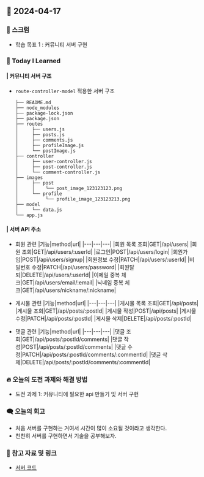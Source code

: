 ## 📆 2024-04-17

### 🔔 스크럼

- 학습 목표 1 : 커뮤니티 서버 구현
  <br/>

### 🚀 Today I Learned

#### | 커뮤니티 서버 구조

- `route-controller-model` 적용한 서버 구조

  ```
  ├── README.md
  ├── node_modules
  ├── package-lock.json
  ├── package.json
  ├── routes
  │     ├── users.js
  │     ├── posts.js
  │     ├── comments.js
  │     ├── profileImage.js
  │     └── postImage.js
  ├── controller
  │     ├── user-controller.js
  │     ├── post-controller.js
  │     └── comment-controller.js
  ├── images
  │     ├── post
  │     │    └── post_image_123123123.png
  │     └── profile
  │          └── profile_image_123123213.png
  ├── model
  │     └── data.js
  └── app.js
  ```

#### | 서버 API 주소

- 회원 관련
  |기능|method|url|
  |---|---|---|
  |회원 목록 조회|GET|/api/users|
  |회원 조회|GET|/api/users/:userId|
  |로그인|POST|/api/users/login|
  |회원가입|POST|/api/users/signup|
  |회원정보 수정|PATCH|/api/users/:userId|
  |비밀번호 수정|PATCH|/api/users/password|
  |회원탈퇴|DELETE|/api/users/:userId|
  |이메일 중복 체크|GET|/api/users/email/:email|
  |닉네임 중복 체크|GET|/api/users/nickname/:nickname|

- 게시물 관련
  |기능|method|url|
  |---|---|---|
  |게시물 목록 조회|GET|/api/posts|
  |게시물 조회|GET|/api/posts/:postId|
  |게시물 작성|POST|/api/posts|
  |게시물 수정|PATCH|/api/posts/:postId|
  |게시물 삭제|DELETE|/api/posts/:postId|

- 댓글 관련
  |기능|method|url|
  |---|---|---|
  |댓글 조회|GET|/api/posts/:postId/comments|
  |댓글 작성|POST|/api/posts/:postId/comments|
  |댓글 수정|PATCH|/api/posts/:postId/comments/:commentId|
  |댓글 삭제|DELETE|/api/posts/:postId/comments/:commentId|

### 🔥 오늘의 도전 과제와 해결 방법

- 도전 과제 1: 커뮤니티에 필요한 api 만들기 및 서버 구현

### 🗨️ 오늘의 회고

<!--
- 오늘의 학습 경험에 대한 자유로운 생각이나 느낀 점을 기록합니다.
- 성공적인 점, 개선해야 할 점, 새롭게 시도하고 싶은 방법 등을 포함할 수 있습니다.-->

- 처음 서버를 구현하는 거여서 시간이 많이 소요될 것이라고 생각한다.
- 천천히 서버를 구현하면서 기술을 공부해보자.

### 📰 참고 자료 및 링크

- <a href="https://github.com/100-hours-a-week/5-erica-rho-kcs-community/tree/main/community_server">서버 코드</a>
